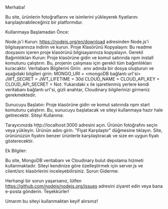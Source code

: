 
Merhaba!

Bu site, ürünlerin fotoğraflarını ve isimlerini yükleyerek fiyatlarını karşılaştırabileceğiniz bir platformdur.

Kullanmaya Başlamadan Önce:

Node.js'i Kurun: https://nodejs.org/en/download adresinden Node.js'i bilgisayarınıza indirin ve kurun.
Proje Klasörünü Kopyalayın: Bu readme dosyasını içeren proje klasörünü bilgisayarınıza kopyalayın.
Gerekli Bağımlılıkları Kurun: Proje klasörüne gidin ve komut satırında npm install komutunu çalıştırın. Bu, projenin çalışması için gerekli tüm bağımlılıkları kuracaktır.
Veritabanı Bilgilerini Girin: .env adında bir dosya oluşturun ve aşağıdaki bilgileri girin:
MONGO_URI = <mongoDB bağlantı url'si>
JWT_SECRET = <gizli anahtar>
JWT_LIFETIME = 30d
CLOUD_NAME = <cloudinary cloud name>
CLOUD_API_KEY = <cloudinary api key>
CLOUD_API_SECRET = <cloudinary api secret>
Not: Yukarıdaki x ile işaretlenmiş yerlere kendi veritabanı bağlantı url'si, gizli anahtar, Cloudinary bilgilerinizi girmeniz gerekmektedir.

Sunucuyu Başlatın: Proje klasörüne gidin ve komut satırında npm start komutunu çalıştırın. Bu, sunucuyu başlatacak ve siteyi kullanmaya hazır hale getirecektir.
Siteyi Kullanma:

Tarayıcınızda http://localhost:3000 adresini açın.
Ürünün fotoğrafını seçin veya yükleyin.
Ürünün adını girin.
"Fiyat Karşılaştır" düğmesine tıklayın.
Site, ürününüzün fiyatını benzer ürünlerle karşılaştıracak ve size en uygun fiyatı gösterecektir.

Ek Bilgiler:

Bu site, MongoDB veritabanı ve Cloudinary bulut depolama hizmeti kullanmaktadır.
Siteyi kendinize göre özelleştirmek için server.js ve client/src klasörlerini inceleyebilirsiniz.
Sorun Giderme:

Herhangi bir sorun yaşarsanız, lütfen https://github.com/nodejs/nodejs.org/issues adresini ziyaret edin veya bana e-posta gönderin.
Teşekkürler!

Umarım bu siteyi kullanmaktan keyif alırsınız!
